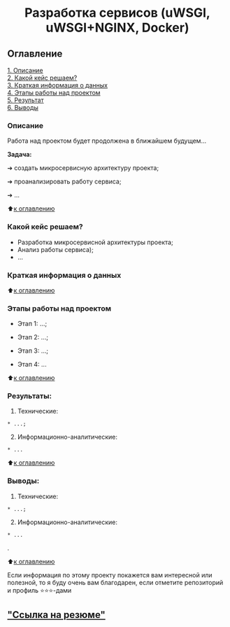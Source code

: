 # <center>Разработка сервисов (uWSGI, uWSGI+NGINX, Docker)

## Оглавление  
[1. Описание](.README.md#Описание-проекта)  
[2. Какой кейс решаем?](.README.md#Какой-кейс-решаем)  
[3. Краткая информация о данных](.README.md#Краткая-информация-о-данных)  
[4. Этапы работы над проектом](.README.md#Этапы-работы-над-проектом)  
[5. Результат](.README.md#Результат)    
[6. Выводы](.README.md#Выводы) 

### Описание  

  Работа над проектом будет продолжена в ближайшем будущем...

 **Задача:**

  ➔ создать микросервисную архитектуру проекта;

  ➔ проанализировать работу сервиса;

  ➔ ...

  

:arrow_up:[к оглавлению](_)


### Какой кейс решаем?   

  - Разработка микросервисной архитектуры проекта; 
  - Анализ работы сервиса);
  - ...



### Краткая информация о данных


  
:arrow_up:[к оглавлению](.README.md#Оглавление)


### Этапы работы над проектом  

* Этап 1: ...;

* Этап 2: ...;

* Этап 3: ...;

* Этап 4: ...



:arrow_up:[к оглавлению](.README.md#Оглавление)


### Результаты: 

  1. Технические:

    * ...;
  
  2. Информационно-аналитические:
    
    * ...
  


:arrow_up:[к оглавлению](.README.md#Оглавление)


### Выводы:

  1. Технические:

    * ...;
  
  2. Информационно-аналитические:
    
    * ...
  
.


:arrow_up:[к оглавлению](.README.md#Оглавление)


Если информация по этому проекту покажется вам интересной или полезной, то я буду очень вам благодарен, если отметите репозиторий и профиль ⭐️⭐️⭐️-дами


## ["Ссылка на резюме"](https://kansk.hh.ru/resume/f3540f86ff097e4b7c0039ed1f315969523431)
